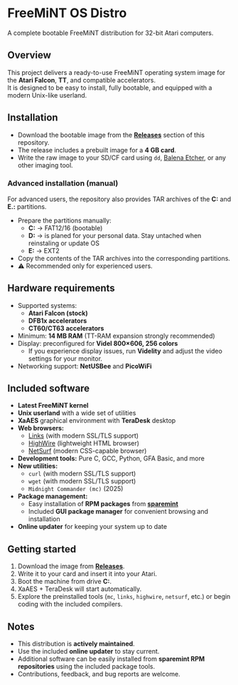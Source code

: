 # FreeMiNT OS Distro
A complete bootable FreeMiNT distribution for 32-bit Atari computers.

## Overview
This project delivers a ready-to-use FreeMiNT operating system image for the **Atari Falcon**, **TT**, and compatible accelerators.  
It is designed to be easy to install, fully bootable, and equipped with a modern Unix-like userland.

## Installation
- Download the bootable image from the **[Releases](../../releases)** section of this repository.  
- The release includes a prebuilt image for a **4 GB card**.  
- Write the raw image to your SD/CF card using `dd`, [Balena Etcher](https://etcher.balena.io), or any other imaging tool.  

### Advanced installation (manual)
For advanced users, the repository also provides TAR archives of the **C:** and **E.:** partitions.  
- Prepare the partitions manually:  
  - **C:** → FAT12/16 (bootable)  
  - **D:** → is planed for your personal data. Stay untached when reinstaling or update OS  
  - **E:** → EXT2  
- Copy the contents of the TAR archives into the corresponding partitions.  
- ⚠️ Recommended only for experienced users.

## Hardware requirements
- Supported systems:  
  - **Atari Falcon (stock)**  
  - **DFB1x accelerators**  
  - **CT60/CT63 accelerators**  
- Minimum: **14 MB RAM** (TT-RAM expansion strongly recommended)  
- Display: preconfigured for **Videl 800×606, 256 colors**  
  - If you experience display issues, run **Videlity** and adjust the video settings for your monitor.  
- Networking support: **NetUSBee** and **PicoWiFi**

## Included software
- **Latest FreeMiNT kernel**  
- **Unix userland** with a wide set of utilities  
- **XaAES** graphical environment with **TeraDesk** desktop  
- **Web browsers:**  
  - [Links](http://links.twibright.com/) (with modern SSL/TLS support)  
  - [HighWire](http://highwire.atari-users.net/) (lightweight HTML browser)  
  - [NetSurf](https://www.netsurf-browser.org/) (modern CSS-capable browser)  
- **Development tools:** Pure C, GCC, Python, GFA Basic, and more  
- **New utilities:**  
  - `curl` (with modern SSL/TLS support)
  - `wget` (with modern SSL/TLS support)
  - `Midnight Commander (mc)`  (2025) 
- **Package management:**  
  - Easy installation of **RPM packages** from **[sparemint](https://freemint.github.io/sparemint/sparemint/download.html)**  
  - Included **GUI package manager** for convenient browsing and installation  
- **Online updater** for keeping your system up to date

## Getting started
1. Download the image from **[Releases](../../releases)**.  
2. Write it to your card and insert it into your Atari.  
3. Boot the machine from drive **C:**.  
4. XaAES + TeraDesk will start automatically.  
5. Explore the preinstalled tools (`mc`, `links`, `highwire`, `netsurf`, etc.) or begin coding with the included compilers.

## Notes
- This distribution is **actively maintained**.  
- Use the included **online updater** to stay current.  
- Additional software can be easily installed from **sparemint RPM repositories** using the included package tools.  
- Contributions, feedback, and bug reports are welcome.
